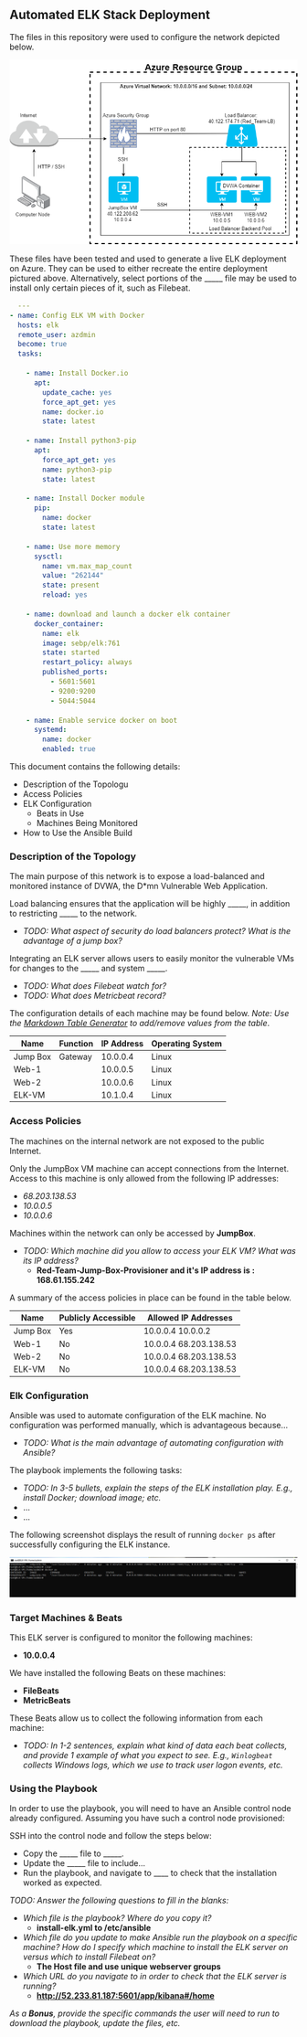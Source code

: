 ## Automated ELK Stack Deployment

The files in this repository were used to configure the network depicted below.

![TODO: Update the path with the name of your diagram](images/cloud_security.png)

These files have been tested and used to generate a live ELK deployment on Azure. They can be used to either recreate the entire deployment pictured above. Alternatively, select portions of the _____ file may be used to install only certain pieces of it, such as Filebeat.
```yaml
  ---
- name: Config ELK VM with Docker
  hosts: elk
  remote_user: azdmin
  become: true
  tasks:

    - name: Install Docker.io
      apt:
        update_cache: yes
        force_apt_get: yes
        name: docker.io
        state: latest

    - name: Install python3-pip
      apt:
        force_apt_get: yes
        name: python3-pip
        state: latest

    - name: Install Docker module
      pip:
        name: docker
        state: latest

    - name: Use more memory
      sysctl:
        name: vm.max_map_count
        value: "262144"
        state: present
        reload: yes

    - name: download and launch a docker elk container
      docker_container:
        name: elk
        image: sebp/elk:761
        state: started
        restart_policy: always
        published_ports:
          - 5601:5601
          - 9200:9200
          - 5044:5044

    - name: Enable service docker on boot
      systemd:
        name: docker
        enabled: true
```

This document contains the following details:
- Description of the Topologu
- Access Policies
- ELK Configuration
  - Beats in Use
  - Machines Being Monitored
- How to Use the Ansible Build


### Description of the Topology

The main purpose of this network is to expose a load-balanced and monitored instance of DVWA, the D*mn Vulnerable Web Application.

Load balancing ensures that the application will be highly _____, in addition to restricting _____ to the network.
- _TODO: What aspect of security do load balancers protect? What is the advantage of a jump box?_

Integrating an ELK server allows users to easily monitor the vulnerable VMs for changes to the _____ and system _____.
- _TODO: What does Filebeat watch for?_
- _TODO: What does Metricbeat record?_

The configuration details of each machine may be found below.
_Note: Use the [Markdown Table Generator](http://www.tablesgenerator.com/markdown_tables) to add/remove values from the table_.

| Name     | Function | IP Address | Operating System |
|----------|----------|------------|------------------|
| Jump Box | Gateway  | 10.0.0.4   | Linux            |
| Web-1    |          | 10.0.0.5   | Linux            |
| Web-2    |          | 10.0.0.6   | Linux            |
| ELK-VM   |          | 10.1.0.4   | Linux            |

### Access Policies

The machines on the internal network are not exposed to the public Internet. 

Only the JumpBox VM machine can accept connections from the Internet. Access to this machine is only allowed from the following IP addresses:
- _68.203.138.53_
- _10.0.0.5_
- _10.0.0.6_

Machines within the network can only be accessed by **JumpBox**.
- _TODO: Which machine did you allow to access your ELK VM? What was its IP address?_
  - **Red-Team-Jump-Box-Provisioner and it's IP address is : 168.61.155.242**

A summary of the access policies in place can be found in the table below.

| Name     | Publicly Accessible | Allowed IP Addresses   |
|----------|---------------------|------------------------|
| Jump Box | Yes                 | 10.0.0.4 10.0.0.2      |
| Web-1    | No                  | 10.0.0.4 68.203.138.53 |
| Web-2    | No                  | 10.0.0.4 68.203.138.53 |
| ELK-VM   | No                  | 10.0.0.4 68.203.138.53 |

### Elk Configuration

Ansible was used to automate configuration of the ELK machine. No configuration was performed manually, which is advantageous because...
- _TODO: What is the main advantage of automating configuration with Ansible?_

The playbook implements the following tasks:
- _TODO: In 3-5 bullets, explain the steps of the ELK installation play. E.g., install Docker; download image; etc._
- ...
- ...

The following screenshot displays the result of running `docker ps` after successfully configuring the ELK instance.

![TODO: Update the path with the name of your screenshot of docker ps output](images/ELKplaybook.png)

### Target Machines & Beats
This ELK server is configured to monitor the following machines:
- **10.0.0.4**

We have installed the following Beats on these machines:
- **FileBeats**
- **MetricBeats**

These Beats allow us to collect the following information from each machine:
- _TODO: In 1-2 sentences, explain what kind of data each beat collects, and provide 1 example of what you expect to see. E.g., `Winlogbeat` collects Windows logs, which we use to track user logon events, etc._

### Using the Playbook
In order to use the playbook, you will need to have an Ansible control node already configured. Assuming you have such a control node provisioned: 

SSH into the control node and follow the steps below:
- Copy the _____ file to _____.
- Update the _____ file to include...
- Run the playbook, and navigate to ____ to check that the installation worked as expected.

_TODO: Answer the following questions to fill in the blanks:_
- _Which file is the playbook? Where do you copy it?_
  - **install-elk.yml to /etc/ansible**
- _Which file do you update to make Ansible run the playbook on a specific machine? How do I specify which machine to install the ELK server on versus which to install Filebeat on?_
  - **The Host file and use unique webserver groups**
- _Which URL do you navigate to in order to check that the ELK server is running?_
  - **http://52.233.81.187:5601/app/kibana#/home**
  
_As a **Bonus**, provide the specific commands the user will need to run to download the playbook, update the files, etc._